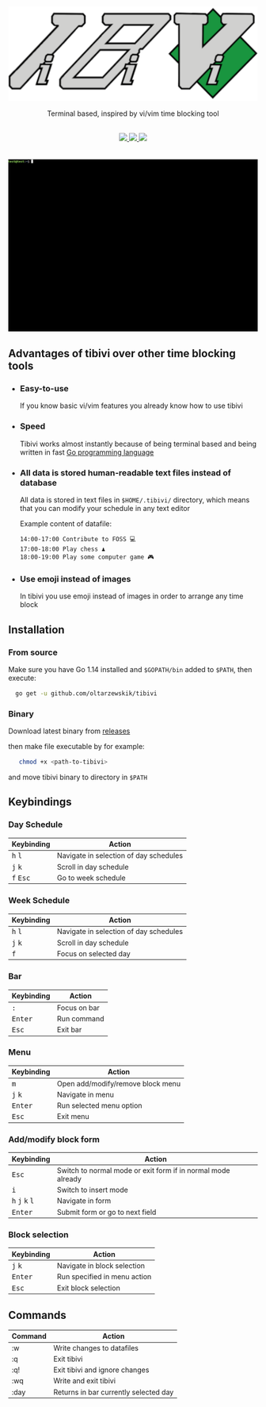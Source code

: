 <div align="center">
  <img src="/docs/logo-530x200.png">
  <p>Terminal based, inspired by vi/vim time blocking tool</p>
  <br>
  <a href="https://goreportcard.com/report/github.com/oltarzewskik/tibivi">
    <img src="https://goreportcard.com/badge/github.com/oltarzewskik/tibivi">
  </a>
  <a href="http://makeapullrequest.com">
    <img src="https://img.shields.io/badge/PRs-welcome-brightgreen">
  </a>
  <a href="https://github.com/oltarzewskik/tibivi/blob/master/LICENSE">
    <img src="https://img.shields.io/badge/license-MIT-brightgreen">
  </a>
  <br>
  <br>
  <br>
</div>

<div align="center">
  <img src="/docs/demo.gif">
</div>


## Advantages of tibivi over other time blocking tools

- ### Easy-to-use

  If you know basic vi/vim features you already know how to use tibivi

- ### Speed

  Tibivi works almost instantly because of being terminal based and being written in fast [Go programming language](https://golang.org/)

- ### All data is stored human-readable text files instead of database

  All data is stored in text files in `$HOME/.tibivi/` directory, which means that you can modify your schedule in any text editor

  Example content of datafile:
  ```
  14:00-17:00 Contribute to FOSS 💻
  17:00-18:00 Play chess ♟️
  18:00-19:00 Play some computer game 🎮
  ```

- ### Use emoji instead of images

  In tibivi you use emoji instead of images in order to arrange any time block


## Installation

### From source

Make sure you have Go 1.14 installed and `$GOPATH/bin` added to `$PATH`, then execute:
```bash
  go get -u github.com/oltarzewskik/tibivi
```

### Binary

Download latest binary from [releases](https://github.com/oltarzewskik/tibivi/releases)

then make file executable by for example:
```bash
   chmod +x <path-to-tibivi>
```

and move tibivi binary to directory in `$PATH`


## Keybindings

### Day Schedule

| Keybinding                  | Action                                 |
| ----------------------------|----------------------------------------|
| <kbd>h</kbd> <kbd>l</kbd>   | Navigate in selection of day schedules |
| <kbd>j</kbd> <kbd>k</kbd>   | Scroll in day schedule                 |
| <kbd>f</kbd> <kbd>Esc</kbd> | Go to week schedule                    |

### Week Schedule

| Keybinding                | Action                                 |
| --------------------------|----------------------------------------|
| <kbd>h</kbd> <kbd>l</kbd> | Navigate in selection of day schedules |
| <kbd>j</kbd> <kbd>k</kbd> | Scroll in day schedule                 |
| <kbd>f</kbd>              | Focus on selected day                  |

### Bar

| Keybinding         | Action       |
| -------------------|--------------|
| <kbd>:</kbd>       | Focus on bar |
| <kbd>Enter</kbd>   | Run command  |
| <kbd>Esc</kbd>     | Exit bar     |

### Menu

| Keybinding                | Action                            |
| --------------------------|-----------------------------------|
| <kbd>m</kbd>              | Open add/modify/remove block menu |
| <kbd>j</kbd> <kbd>k</kbd> | Navigate in menu                  |
| <kbd>Enter</kbd>          | Run selected menu option          |
| <kbd>Esc</kbd>            | Exit menu                         |

### Add/modify block form

| Keybinding                                          | Action                                                       |
| ----------------------------------------------------|--------------------------------------------------------------|
| <kbd>Esc</kbd>                                      | Switch to normal mode or exit form if in normal mode already |
| <kbd>i</kbd>                                        | Switch to insert mode                                        |
| <kbd>h</kbd> <kbd>j</kbd> <kbd>k</kbd> <kbd>l</kbd> | Navigate in form                                             |
| <kbd>Enter</kbd>                                    | Submit form or go to next field                              |

### Block selection

| Keybinding                | Action                       |
| --------------------------|------------------------------|
| <kbd>j</kbd> <kbd>k</kbd> | Navigate in block selection  |
| <kbd>Enter</kbd>          | Run specified in menu action |
| <kbd>Esc</kbd>            | Exit block selection         |


## Commands

| Command | Action                                |
| --------|---------------------------------------|
| :w      | Write changes to datafiles            |
| :q      | Exit tibivi                           |
| :q!     | Exit tibivi and ignore changes        |
| :wq     | Write and exit tibivi                 |
| :day    | Returns in bar currently selected day |
